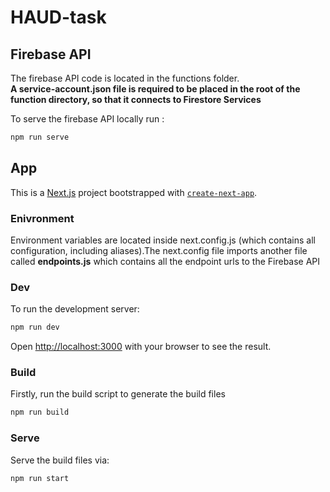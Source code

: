 # HAUD-task

## Firebase API

The firebase API code is located in the functions folder.\
**A service-account.json file is required to be placed in the root of the function directory, so that it connects to Firestore Services**

To serve the firebase API locally run :
```bash
npm run serve
```

## App
This is a [Next.js](https://nextjs.org/) project bootstrapped with [`create-next-app`](https://github.com/vercel/next.js/tree/canary/packages/create-next-app).

### Enivronment
Environment variables are located inside next.config.js (which contains all configuration, including aliases).The next.config file imports another file called **endpoints.js** which contains all the endpoint urls to the Firebase API

### Dev
To run the development server:

```bash
npm run dev
```

Open [http://localhost:3000](http://localhost:3000) with your browser to see the result.

### Build

Firstly, run the build script to generate the build files

```bash
npm run build
```

### Serve

Serve the build files via:

```bash
npm run start
```
